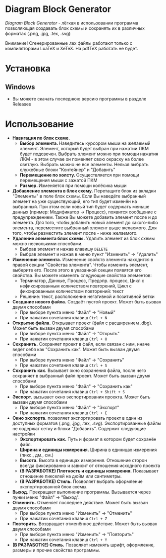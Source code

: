 # Diagram Block Generator
<i>Diagram Block Generator</i> - лёгкая в использовании программа позволяющая создавать блок схемы и сохранять их в различных форматах (.png, .jpg, .tex, .svg)

Внимание! Сгенерированные .tex файлы работают только с компиляторами LuaTeX и XeTeX. На pdfTeX работать не будет.

# Установка
## Windows
* Вы можете скачать последнюю версию программы в разделе Releases

# Использование
* <b>Навигация по блок схеме.</b>
    * <b>Выбор элемента. </b>Наведитесь курсором мыши на желаемый элемент. Элемент, который будет выбран при нажатии ЛКМ будет подсвечен. Выбрать элемент можно при помощи нажатия ЛКМ - в этом случае он поменяет свою окраску на более светлую. Выбрать можно не все элементы. Нельзя выбрать служебные блоки "Контейнер" и "Добавить"
    * <b>Перемещение по холсту. </b>Осуществляется при помощи перемещения мыши с зажатой ПКМ
    * <b>Размер. </b>Изменяется при помощи колёсика мыши
* <b>Добавление элемента в блок схему.</b> Перетащите блок из вкладки "Элементы" в поле блок схемы. Если Вы наведёте выбранный элемент на уже существующий, его тип будет изменён на выбранный. При этом если новый тип будет содержать меньше данных (пример: Модификатор -> Процесс), появится сообщение с предупреждением. Также Вы можете добавить элемент после и до элемента. Для того, чтобы добавить новый элемент до какого-либо элемента, переместите выбранный элемент выше желаемого. Для того, чтобы разместить элемент после - ниже желаемого.
* <b>Удаление элемента блок схемы.</b> Удалить элемент из блок схемы можно несколькими способами.
  * Выбрав элемент и нажав клавишу `DELETE`
  * Выбрав элемент и нажав в меню пункт "Изменить" -> "Удалить"
* <b>Изменение элемента.</b> Изменение свойств элемента находится в правой секции "Свойства элемента". Чтобы изменить элемент, выберите его. После этого в указанной секции появятся его свойства. Вы можете изменять следующие свойства элементов:
  * Терминатор, Данные, Процесс, Предопр. процесс, Цикл с нефиксированным количеством повторений, Цикл с фиксированным количеством повторений: текст
  * Решение: текст, расположение негативной и позитивной ветки
* <b>Создание нового файла.</b> Создаёт пустой проект. Может быть вызван двумя способами
  * При выборе пункта меню "Файл" -> "Новый"
  * При нажатии сочетания клавиш `Ctrl + N`
* <b>Открытие файла.</b> Открывает проект (файл с расширением .dbg). Может быть вызван двумя способами
    * При выборе пункта меню "Файл" -> "Открыть"
    * При нажатии сочетания клавиш `Ctrl + O`
* <b>Сохранить.</b> Сохраняет проект в файл, если связан с ним, иначе ведёт себя как "Сохранить как". Может быть вызван двумя способами
    * При выборе пункта меню "Файл" -> "Сохранить"
    * При нажатии сочетания клавиш `Ctrl + S`
* <b>Сохранить как.</b> Вызывает окно сохранения файла, после чего сохраняет в выбранный файл проект. Может быть вызван двумя способами
    * При выборе пункта меню "Файл" -> "Сохранить как"
    * При нажатии сочетания клавиш `Ctrl + Shift + S`
* <b>Экспорт.</b> вызывает окно экспортирования проекта. Может быть вызван двумя способами
    * При выборе пункта меню "Файл" -> "Экспорт"
    * При нажатии сочетания клавиш `Ctrl + E`
* <b>Окно экспорта.</b> позволяет экспортировать проект в один из доступных форматов (.png, .jpg, .tex, .svg). Экспортированные файлы не содержат сетку и блоки "Добавить". Содержит следующие настройки
  * <b>Экспортировать как.</b> Путь и формат в котором будет сохранён файл.
  * <b>Ширина и единицы измерения.</b> Ширина в единицах измерения (пикс., дм., см.)
  * <b>Высота.</b> Высота в единицах измерения. Отношение сторон всегда фиксированно и зависит от отношения исходного проекта
  * <b>(В РАЗРАБОТКЕ) Плотность и единицы измерения.</b> Показывает отношение пикселей на дюйм или сантиметры.
  * <b>(В РАЗРАБОТКЕ) Стиль.</b> Позволяет выбрать оформление экспортированной блок схемы.
* <b>Выход. </b>Прекращает выполнение программы. Вызывается через пунки меню "Файл" -> "Выход".
* <b>Отменить.</b> Отменяет последнее действие. Может быть вызван двумя способами
    * При выборе пункта меню "Изменить" -> "Отменить"
    * При нажатии сочетания клавиш `Ctrl + Z`
* <b>Повторить.</b> Возвращает отменённое действие. Может быть вызван двумя способами
  * При выборе пункта меню "Изменить" -> "Повторить"
  * При нажатии сочетания клавиш `Ctrl + Y`
* <b>(В РАЗРАБОТКЕ) Стиль.</b> Позволяет изменять шрифт, оформление, размеры и прочие свойства программы.
